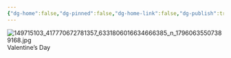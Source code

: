 ```yaml
---
{"dg-home":false,"dg-pinned":false,"dg-home-link":false,"dg-publish":true,"tags":["dgblip"],"disabled rules":["yaml-title","yaml-title-alias","file-name-heading"],"title":"philipp on instagram @ 2021-02-14","created-date":"2021-02-14T09:26:00","updated-date":"2025-05-02T17:43:08","dg-path":"blips/17960635507389168.md","permalink":"/blips/17960635507389168/","dgPassFrontmatter":true}
---
```



![149715103_417770672781357_6331806016634666385_n_17960635507389168.jpg](/img/user/attachments/149715103_417770672781357_6331806016634666385_n_17960635507389168.jpg)
Valentine’s Day



